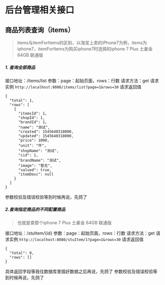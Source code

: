 # 后台管理相关接口
## 商品列表查询（items）
>items与itemForItems的区别，以淘宝上卖的iPhone7为例，items为iphone7，itemForItems为购买iphone7时选择的iphone 7 Plus 土豪金 64GB 联通版

##### 1. 查询全部商品
接口地址：/items/list
参数：page：起始页面，rows：行数
请求方法：get
请求实例
`http://localhost:8080/items/list?page=1&rows=30`
请求返回值
```
{
  "total": 1,
  "rows": [
    {
      "itemsId": 1,
      "shopId": 1,
      "brandId": 1,
      "name": "测试",
      "created": 1545640318000,
      "updated": 1545640318000,
      "price": 1000,
      "unit": "件",
      "shopName": "测试",
      "cid": 1,
      "brandName": "测试",
      "image": "暂无",
      "valued": true,
      "itemDesc": null
    }
  ]
}
```
参数校验及错误校验等到时候再说，先鸽了

##### 2.查询指定商品的不同配置商品
>也就是查那个iphone 7 Plus 土豪金 64GB 联通版

接口地址：/stuItem/{id}
参数：page：起始页面，rows：行数
请求方法：get
请求实例
`http://localhost:8080/stuItem/1?page=1&rows=30`
请求返回值
```
{
  "total": 0,
  "rows": []
}
```
具体返回字段等我往数据库里插好数据之后再说，先鸽了
参数校验及错误校验等到时候再说，先鸽了
